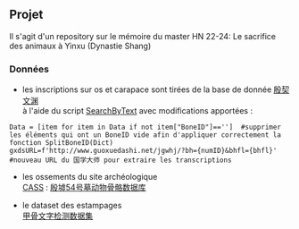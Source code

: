 ## Projet
Il s'agit d'un repository sur le mémoire du master HN 22-24: Le sacrifice des animaux à Yinxu (Dynastie Shang)

### Données
- les inscriptions sur os et carapace sont tirées de la base de donnée [殷契文渊](http://jgw.aynu.edu.cn/ajaxpage/home2.0/index.html)  
à l'aide du script [SearchByText](https://github.com/zhituaner/YinQiWenYuan) avec modifications apportées :
 ```
 Data = [item for item in Data if not item["BoneID"]=='']  #supprimer les éléments qui ont un BoneID vide afin d'appliquer correctement la fonction SplitBoneID(Dict)
 gxdsURL=f'http://www.guoxuedashi.net/jgwhj/?bh={numID}&bhfl={bhfl}'  #nouveau URL du 国学大师 pour extraire les transcriptions
 ```

- les ossements du site archéologique  
[CASS](http://kaogu.cssn.cn/zwb/xszl/kgsjk/) : [殷墟54号墓动物骨骼数据库](http://kaogu.cssn.cn/zwb/xszl/kgsjk/dwkgzlk/200904/t20090429_3915550.shtml)

- le dataset des estampages  
[甲骨文字检测数据集](http://jgw.aynu.edu.cn/DownPage)
